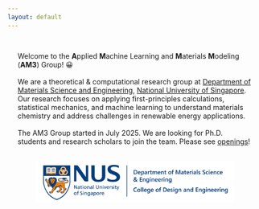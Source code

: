```yaml
---
layout: default
---
```

<style>
.content-container {
    max-width: 750px;  /* Adjust this value as needed */
    width: 100%;
    margin: 0 auto;
    padding: 20px;
    box-sizing: border-box;
}

.responsive-image {
    width: 85%;
    max-width: 100%;
    height: auto;
    display: block;
    margin: 0 auto;
}

.aligned-paragraph {
    width: 100%;
    margin-top: 10px;  /* Space between image and paragraph */
}

@media (max-width: 840px) {  /* 800px + 20px padding on each side */
    .content-container {
        width: 95%;  /* Give a little breathing room on smaller screens */
    }
}
</style>

<div class="content-container">
    <p class="aligned-paragraph">
        Welcome to the <strong>A</strong>pplied <strong>M</strong>achine Learning and <strong>M</strong>aterials <strong>M</strong>odeling (<strong>AM3</strong>) Group! 😀
        <br><br>
        We are a theoretical & computational research group at <a href="https://cde.nus.edu.sg/mse/">Department of Materials Science and Engineering</a>, <a href="https://www.nus.edu.sg/">National University of Singapore</a>. 
        Our research focuses on applying first-principles calculations, statistical mechanics, and machine learning to understand materials chemistry and address challenges in renewable energy applications.
        <br><br>
        The AM3 Group started in July 2025. We are looking for Ph.D. students and research scholars to join the team. Please see <a href="/opening.html">openings</a>!
    </p>
    <br>
    <img src='/img/nus.png' class="responsive-image" alt="NUS">
    <br>
</div>